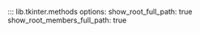 ::: lib.tkinter.methods
    options:
        show_root_full_path: true
        show_root_members_full_path: true